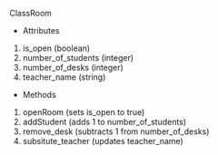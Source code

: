 ClassRoom

* Attributes

1. is_open (boolean)
2. number_of_students (integer)
3. number_of_desks (integer)
4. teacher_name (string)

* Methods

1. openRoom (sets is_open to true)
2. addStudent (adds 1 to number_of_students)
3. remove_desk (subtracts 1 from number_of_desks)
4. subsitute_teacher (updates teacher_name)




#
